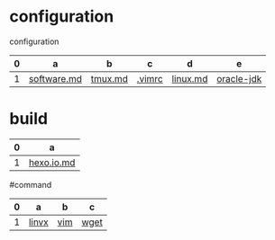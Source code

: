 # configuration
configuration

0|a|b|c|d|e
---|---|---|---|---|---
1|[software.md](https://github.com/hoseahsu/configuration/blob/master/config/software.md)|[tmux.md](https://github.com/hoseahsu/configuration/blob/master/config/tmux.md)|[.vimrc](https://github.com/hoseahsu/configuration/blob/master/config/.vimrc)|[linux.md](https://github.com/hoseahsu/configuration/blob/master/config/linux.md)|[oracle-jdk](https://github.com/hoseahsu/configuration/blob/master/config/oracle-jdk.md)

# build

0|a
---|---
1|[hexo.io.md](https://github.com/hoseahsu/configuration/blob/master/build/hexo.io.md)
[]()
[]()
[]()

#command


0|a|b|c
---|---|---|---
1|[linvx](https://github.com/hoseahsu/configuration/blob/master/command/linux.md)|[vim](https://github.com/hoseahsu/configuration/blob/master/command/vim.md)|[wget](https://github.com/hoseahsu/configuration/blob/master/command/wget.md)
